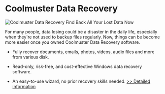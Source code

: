 # Coolmuster Data Recovery
![Coolmuster Data Recovery](https://mycommerce.akamaized.net/api/pimages/P300882055/BIG/300882055.PNG)
Find Back All Your Lost Data Now

For many people, data losing could be a disaster in the daily life, especially when they're not used to backup files regularly. Now, things can be become more easier once you owned Coolmuster Data Recovery software.

* Fully recover documents, emails, photos, videos, audio files and more from various disk.

* Read-only, risk-free, and cost-effective Windows data recovery software.

* An easy-to-use wizard, no prior recovery skills needed.
[>> Detailed information](https://secure.shareit.com/shareit/product.html?productid=300882055&affiliateid=200057808)
